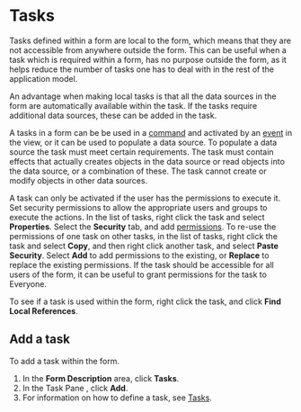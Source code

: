 # Tasks

Tasks defined within a form are local to the form, which means that they are not accessible from anywhere outside the form. This can be useful when a task which is required within a form, has no purpose outside the form, as it helps reduce the number of tasks one has to deal with in the rest of the application model.

An advantage when making local tasks is that all the data sources in the form are automatically available within the task. If the tasks require additional data sources, these can be added in the task.

A tasks in a form can be be used in a [command](commands.md) and activated by an [event](events.md) in the view, or it can be used to populate a data source. To populate a data source the task must meet certain requirements. The task must contain effects that actually creates objects in the data source or read objects into the data source, or a combination of these. The task cannot create or modify objects in other data sources.

A task can only be activated if the user has the permissions to execute it. Set security permissions to allow the appropriate users and groups to execute the actions. In the list of tasks, right click the task and select **Properties**. Select the **Security** tab, and add [permissions](../security/security-permissions.md). To re-use the permissions of one task on other tasks, in the list of tasks, right click the task and select **Copy**, and then right click another task, and select **Paste Security**. Select **Add** to add permissions to the existing, or **Replace** to replace the existing permissions. If the task should be accessible for all users of the form, it can be useful to grant permissions for the task to Everyone.

To see if a task is used within the form, right click the task, and click **Find Local References**.


## Add a task

To add a task within the form.

1.  In the **Form Description** area, click **Tasks**.
2.  In the Task Pane , click **Add**.
3.  For information on how to define a task, see [Tasks](../tasks.md).


